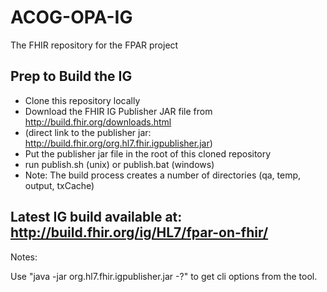 # ACOG-OPA-IG
The FHIR repository for the FPAR project



## Prep to Build the IG
  * Clone this repository locally
  * Download the FHIR IG Publisher JAR file from http://build.fhir.org/downloads.html
  * (direct link to the publisher jar: http://build.fhir.org/org.hl7.fhir.igpublisher.jar)
  * Put the publisher jar file in the root of this cloned repository
  * run publish.sh (unix) or publish.bat (windows)
  * Note: The build process creates a number of directories (qa, temp, output, txCache)

## Latest IG build available at: http://build.fhir.org/ig/HL7/fpar-on-fhir/

Notes:

Use "java -jar org.hl7.fhir.igpublisher.jar -?" to get cli options from the tool.


